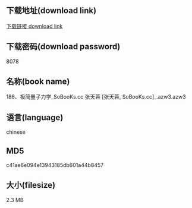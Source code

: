 ## 下载地址(download link)
[下载链接 download link](https://voluble-croquembouche-d321dc.netlify.app/?s=186%E3%80%81%E6%9E%81%E7%AE%80%E9%87%8F%E5%AD%90%E5%8A%9B%E5%AD%A6_SoBooKs.cc+%E5%BC%A0%E5%A4%A9%E8%93%89+%5B%E5%BC%A0%E5%A4%A9%E8%93%89%2C+SoBooKs.cc%5D_.azw3)

## 下载密码(download password)
8078

## 名称(book name)
186、极简量子力学_SoBooKs.cc 张天蓉 [张天蓉, SoBooKs.cc]_.azw3.azw3

## 语言(language)
chinese

## MD5
c41ae6e094e13943185db601a44b8457

## 大小(filesize)
2.3 MB
